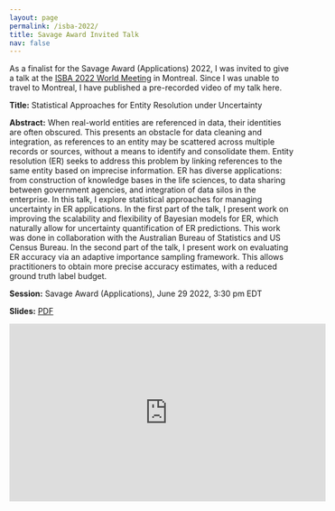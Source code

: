 ```yaml
---
layout: page
permalink: /isba-2022/
title: Savage Award Invited Talk
nav: false
---
```


As a finalist for the Savage Award (Applications) 2022, I was invited to give a talk at the 
[ISBA 2022 World Meeting](https://isbawebmaster.github.io/ISBA2022/) in Montreal. 
Since I was unable to travel to Montreal, I have published a pre-recorded video of my talk here.

**Title:** 
Statistical Approaches for Entity Resolution under Uncertainty

**Abstract:**
When real-world entities are referenced in data, their identities are often 
obscured. 
This presents an obstacle for data cleaning and integration, as references to 
an entity may be scattered across multiple records or sources, without a 
means to identify and consolidate them. 
Entity resolution (ER) seeks to address this problem by linking references to 
the same entity based on imprecise information. 
ER has diverse applications: from construction of knowledge bases in the life 
sciences, to data sharing between government agencies, and integration of data 
silos in the enterprise. 
In this talk, I explore statistical approaches for managing uncertainty in 
ER applications. 
In the first part of the talk, I present work on improving the scalability 
and flexibility of Bayesian models for ER, which naturally allow for 
uncertainty quantification of ER predictions. 
This work was done in collaboration with the Australian Bureau of Statistics 
and US Census Bureau. 
In the second part of the talk, I present work on evaluating ER accuracy via 
an adaptive importance sampling framework.
This allows practitioners to obtain more precise accuracy estimates, with a 
reduced ground truth label budget.

**Session:** 
Savage Award (Applications), June 29 2022, 3:30 pm EDT 

**Slides:** 
[PDF](/assets/pdf/savage_award_slides_29jun22.pdf)

<iframe width="560" height="315" src="https://www.youtube.com/embed/PujthqvRaNQ?si=Fqxf20JiIjA5PXaz" title="YouTube video player" frameborder="0" allow="accelerometer; autoplay; clipboard-write; encrypted-media; gyroscope; picture-in-picture; web-share" referrerpolicy="strict-origin-when-cross-origin" allowfullscreen></iframe>

